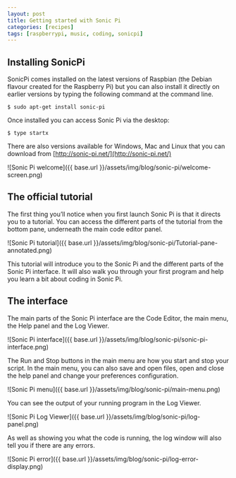 ```yaml
---
layout: post
title: Getting started with Sonic Pi
categories: [recipes]
tags: [raspberrypi, music, coding, sonicpi]
---
```


## Installing SonicPi

SonicPi comes installed on the latest versions of Raspbian (the Debian flavour created for the Raspberry Pi) but you can also install it directly on earlier versions by typing the following command at the command line.

    $ sudo apt-get install sonic-pi

Once installed you can access Sonic Pi via the desktop:

    $ type startx

There are also versions available for Windows, Mac and Linux that you can download from [http://sonic-pi.net/](http://sonic-pi.net/)


![Sonic Pi welcome]({{ base.url }}/assets/img/blog/sonic-pi/welcome-screen.png)

## The official tutorial

The first thing you’ll notice when you first launch Sonic Pi is that it directs you to a tutorial. You can access the different parts of the tutorial from the bottom pane, underneath the main code editor panel.


![Sonic Pi tutorial]({{ base.url }}/assets/img/blog/sonic-pi/Tutorial-pane-annotated.png)

This tutorial will introduce you to the Sonic Pi and the different parts of the Sonic Pi interface. It will also walk you through your first program and help you learn a bit about coding in Sonic Pi.


## The interface

The main parts of the Sonic Pi interface are the Code Editor, the main menu, the Help panel and the Log Viewer.

![Sonic Pi interface]({{ base.url }}/assets/img/blog/sonic-pi/sonic-pi-interface.png)

The Run and Stop buttons in the main menu are how you start and stop your script. In the main menu, you can also save and open files, open and close the help panel and change your preferences configuration.

![Sonic Pi menu]({{ base.url }}/assets/img/blog/sonic-pi/main-menu.png)

You can see the output of your running program in the Log Viewer.

![Sonic Pi Log Viewer]({{ base.url }}/assets/img/blog/sonic-pi/log-panel.png)

As well as showing you what the code is running, the log window will also tell you if there are any errors.

![Sonic Pi error]({{ base.url }}/assets/img/blog/sonic-pi/log-error-display.png)
